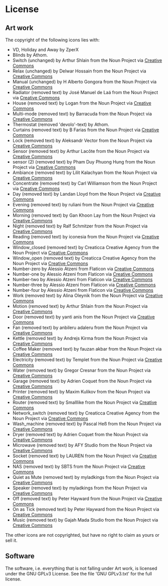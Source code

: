 # License

## Art work

The copyright of the following icons lies with:
* VD, Holiday and Away by ZperX
* Blinds by Athom.
* Switch (unchanged) by Arthur Shlain from the Noun Project via [Creative Commons](creative-commons)
* Relax (unchanged) by Delwar Hossain from the Noun Project via [Creative Commons](creative-commons)
* Manual (unchanged) by H Alberto Gongora from the Noun Project via [Creative Commons](creative-commons)
* Radiator (removed text) by José Manuel de Laá from the Noun Project via [Creative Commons](creative-commons)
* House (removed text) by Logan from the Noun Project via [Creative Commons](creative-commons)
* Multi-mode (removed text) by Barracuda from the Noun Project via [Creative Commons](creative-commons)
* Thermostat (removed 'devolo'-text) by Athom.
* Curtains (removed text) by B Farias from the Noun Project via [Creative Commons](creative-commons)
* Lock (removed text) by Aleksandr Vector from the Noun Project via [Creative Commons](creative-commons)
* Sensor (removed text) by Arthur Lacôte from the Noun Project via [Creative Commons](creative-commons)
* sensor (2) (removed text) by Pham Duy Phuong Hung from the Noun Project via [Creative Commons](creative-commons)
* Ambiance (removed text) by Lilit Kalachyan from the Noun Project via [Creative Commons](creative-commons)
* Concentrate (removed text) by Carl Williamson from the Noun Project via [Creative Commons](creative-commons)
* Day (removed text) by Landan Lloyd from the Noun Project via [Creative Commons](creative-commons)
* Evening (removed text) by ruliani from the Noun Project via [Creative Commons](creative-commons)
* Morning (removed text) by Gan Khoon Lay from the Noun Project via [Creative Commons](creative-commons)
* Night (removed text) by Ralf Schmitzer from the Noun Project via [Creative Commons](creative-commons)
* Reading (removed text) by iconesia from the Noun Project via [Creative Commons](creative-commons)
* Window_closed (removed text) by Creaticca Creative Agency from the Noun Project via [Creative Commons](creative-commons)
* Window_open (removed text) by Creaticca Creative Agency from the Noun Project via [Creative Commons](creative-commons)
* Number-zero by Alessio Atzeni from Flaticon via [Creative Commons](creative-commons)
* Number-one by Alessio Atzeni from Flaticon via [Creative Commons](creative-commons)
* Number-two by Alessio Atzeni from Flaticon via [Creative Commons](creative-commons)
* Number-three by Alessio Atzeni from Flaticon via [Creative Commons](creative-commons)
* Number-four by Alessio Atzeni from Flaticon via [Creative Commons](creative-commons)
* Work (removed text) by Alina Oleynik from the Noun Project via [Creative Commons](creative-commons)
* Motion (removed text) by Arthur Shlain from the Noun Project via [Creative Commons](creative-commons)
* Door (removed text) by yanti anis from the Noun Project via [Creative Commons](creative-commons)
* Fan (removed text) by anbileru adaleru from the Noun Project via [Creative Commons](creative-commons)
* Kettle (removed text) by Andrejs Kirma from the Noun Project via [Creative Commons](creative-commons)
* Coffee Maker (removed text) by fauzan akbar from the Noun Project via [Creative Commons](creative-commons)
* Electricity (removed text) by Templet from the Noun Project via [Creative Commons](creative-commons)
* Water (removed text) by Gregor Cresnar from the Noun Project via [Creative Commons](creative-commons)
* Garage (removed text) by Adrien Coquet from the Noun Project via [Creative Commons](creative-commons)
* Printer (removed text) by Maxim Kulikov from the Noun Project via [Creative Commons](creative-commons)
* Router (removed text) by Smalllike from the Noun Project via [Creative Commons](creative-commons)
* Network_switch (removed text) by Creaticca Creative Agency from the Noun Project via [Creative Commons](creative-commons)
* Wash_machine (removed text) by Pascal Heß from the Noun Project via [Creative Commons](creative-commons)
* Dryer (removed text) by Adrien Coquet from the Noun Project via [Creative Commons](creative-commons)
* Microwave (removed text) by AFY Studio from the Noun Project via [Creative Commons](creative-commons)
* Socket (removed text) by LAUREN from the Noun Project via [Creative Commons](creative-commons)
* NAS (removed text) by SBTS from the Noun Project  via [Creative Commons](creative-commons)
* Quiet as Mute (removed text) by myladkings from the Noun Project  via [Creative Commons](creative-commons)
* Speaker (removed text) by myladkings from the Noun Project  via [Creative Commons](creative-commons)
* Off (removed text) by Peter Hayward from the Noun Project  via [Creative Commons](creative-commons)
* On as Tick (removed text) by Peter Hayward from the Noun Project  via [Creative Commons](creative-commons)
* Music (removed text) by Gajah Mada Studio from the Noun Project  via [Creative Commons](creative-commons)


The other icons are not copyrighted, but have no right to claim as yours or sell it.

## Software
The software, i.e. everything that is not falling under Art work, is licensed under the GNU GPLv3 License. See the file 'GNU GPLv3.txt' for the full license.

[creative-commons]: https://creativecommons.org/licenses/by/3.0/us/
